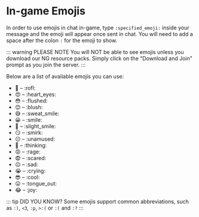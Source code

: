 # In-game Emojis

In order to use emojis in chat in-game, type `:specified_emoji:` inside your message and the emoji will appear once sent in chat. You will need to add a space after the colon `:` for the emoji to show.

::: warning PLEASE NOTE
You will NOT be able to see emojis unless you download our NG resource packs. Simply click on the "Download and Join" prompt as you join the server.
:::

Below are a list of available emojis you can use:

* 🤣 – :​rofl:
* 😍 – :​heart_eyes:
* 😳 – :​flushed:
* 😊 – :​blush:
* 😅 – :​sweat_smile:
* 😀 – :​smile:
* 🙂 – :​slight_smile:
* 😏 – :​smirk:
* 😐 – :​unamused:
* 🤔 – :​thinking:
* 😡 – :​rage:
* 😨 – :​scared:
* ☹️ – :​sad:
* 😭 – :​crying:
* 😎 – :​cool:
* 😛 – :​tongue_out:
* 😂 – :​joy:

::: tip DID YOU KNOW?
Some emojis support common abbreviations, such as `:)`, `<3`, `:p`, `>:(` or `:(` and `:?`
:::
